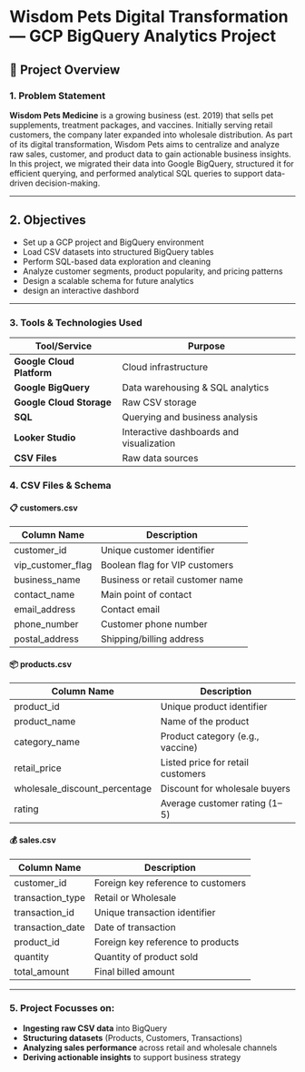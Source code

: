 # Wisdom Pets Digital Transformation — GCP BigQuery Analytics Project


## 📁 Project Overview

### 1️. Problem Statement  
**Wisdom Pets Medicine** is a growing business (est. 2019) that sells pet supplements, treatment packages, and vaccines. Initially serving retail customers, the company later expanded into wholesale distribution. As part of its digital transformation, Wisdom Pets aims to centralize and analyze raw sales, customer, and product data to gain actionable business insights.
In this project, we migrated their data into Google BigQuery, structured it for efficient querying, and performed analytical SQL queries to support data-driven decision-making.

---

## 2. Objectives

- Set up a GCP project and BigQuery environment  
- Load CSV datasets into structured BigQuery tables  
- Perform SQL-based data exploration and cleaning  
- Analyze customer segments, product popularity, and pricing patterns  
- Design a scalable schema for future analytics
- design an interactive dashbord

---

### 3. Tools & Technologies Used  

| Tool/Service               | Purpose                              |
|----------------------------|--------------------------------------|
| **Google Cloud Platform**  | Cloud infrastructure                 |
| **Google BigQuery**        | Data warehousing & SQL analytics     |
| **Google Cloud Storage**   | Raw CSV storage                      |
| **SQL**                    | Querying and business analysis       |
| **Looker Studio**          | Interactive dashboards and visualization |
| **CSV Files**              | Raw data sources                     |


### 4. CSV Files & Schema  

#### 📋 customers.csv  
| Column Name        | Description                        |
|--------------------|------------------------------------|
| customer_id        | Unique customer identifier         |
| vip_customer_flag  | Boolean flag for VIP customers     |
| business_name      | Business or retail customer name   |
| contact_name       | Main point of contact              |
| email_address      | Contact email                      |
| phone_number       | Customer phone number              |
| postal_address     | Shipping/billing address           |


#### 📦 products.csv  
| Column Name                 | Description                          |
|-----------------------------|--------------------------------------|
| product_id                  | Unique product identifier            |
| product_name                | Name of the product                  |
| category_name               | Product category (e.g., vaccine)     |
| retail_price                | Listed price for retail customers    |
| wholesale_discount_percentage | Discount for wholesale buyers    |
| rating                      | Average customer rating (1–5)        |


#### 💰 sales.csv  
| Column Name       | Description                              |
|-------------------|------------------------------------------|
| customer_id       | Foreign key reference to customers       |
| transaction_type  | Retail or Wholesale                      |
| transaction_id    | Unique transaction identifier            |
| transaction_date  | Date of transaction                      |
| product_id        | Foreign key reference to products        |
| quantity          | Quantity of product sold                 |
| total_amount      | Final billed amount                      |

---

### 5. Project Focusses on:

- **Ingesting raw CSV data** into BigQuery
- **Structuring datasets** (Products, Customers, Transactions)
- **Analyzing sales performance** across retail and wholesale channels
- **Deriving actionable insights** to support business strategy

